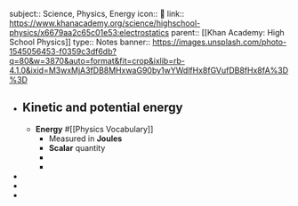 subject:: Science, Physics, Energy
icon:: 🍎
link:: https://www.khanacademy.org/science/highschool-physics/x6679aa2c65c01e53:electrostatics
parent:: [[Khan Academy: High School Physics]] 
type:: Notes
banner:: https://images.unsplash.com/photo-1545056453-f0359c3df6db?q=80&w=3870&auto=format&fit=crop&ixlib=rb-4.1.0&ixid=M3wxMjA3fDB8MHxwaG90by1wYWdlfHx8fGVufDB8fHx8fA%3D%3D

- ## Kinetic and potential energy
	- **Energy** #[[Physics Vocabulary]]
		- Measured in **Joules**
		- **Scalar** quantity
		-
		-
-
-
-